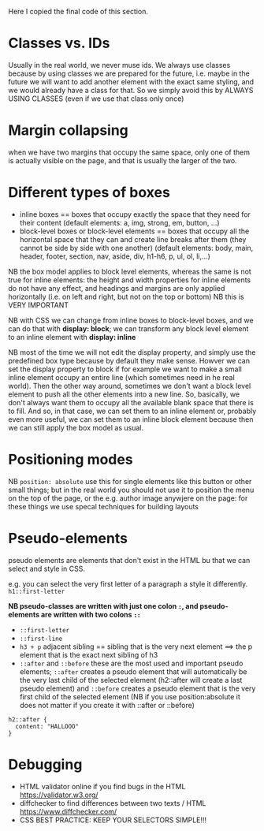 Here I copied the final code of this section.

# Classes vs. IDs
Usually in the real world, we never muse ids. We always use classes because by using classes we are prepared for the future, i.e. maybe in the future we will want to add another element with the exact same styling, and we would already have a class for that. So we simply avoid this by ALWAYS USING CLASSES (even if we use that class only once)

# Margin collapsing
when we have two margins that occupy the same space, only one of them is actually visible on the page, and that is usually the larger of the two.

# Different types of boxes
- inline boxes == boxes that occupy exactly the space that they need for their content (default elements: a, img, strong, em, button, ...)
- block-level boxes or block-level elements == boxes that occupy all the horizontal space that they can and create line breaks after them (they cannot be side by side with one another) (default elements: body, main, header, footer, section, nav, aside, div, h1-h6, p, ul, ol, li,...)

NB the box model applies to block level elements, whereas the same is not true for inline elements: the height and width properties for inline elements do not have any effect, and headings and margins are only applied horizontally (i.e. on left and right, but not on the top or bottom) NB this is VERY IMPORTANT

NB with CSS we can change from inline boxes to block-level boxes, and we can do that with **display: block**; we can transform any block level element to an inline element with **display: inline**

NB most of the time we will not edit the display property, and simply use the predefined box type because by default they make sense. Howver we can set the display property to block if for example we want to make a small inline element occupy an entire line (which sometimes need in he real world). Then the other way around, sometimes we don't want a block level element to push all the other elements into a new line. So, basically, we don't always want them to occupy all the available blank space that there is to fill. And so, in that case, we can set them to an inline element or, probably even more useful, we can set them to an inline block element because then we can still apply the box model as usual.

# Positioning modes
NB `position: absolute` use this for single elements like this button or other small things; but in the real world you should not use it to position the menu on the top of the page, or the e.g. author image anywjere on the page: for these things we use specal techniques for building layouts

# Pseudo-elements
pseudo elements are elements that don't exist in the HTML bu that we can select and style in CSS.

e.g. you can select the very first letter of a paragraph a style it differently.
`h1::first-letter`

**NB pseudo-classes are written with just one colon `:`, and pseudo-elements are written with two colons `::`**

- `::first-letter`
- `::first-line`
- `h3 + p` adjacent sibling == sibling that is the very next element ==> the p element that is the exact next sibling of h3
- `::after` and `::before` these are the most used and important pseudo elements; `::after` creates a pseudo element that will automatically be the very last child of the selected element (h2::after will create a last pseudo element) and `::before` creates a pseudo element that is the very first child of the selected element (NB if you use position:absolute it does not matter if you create it with ::after or ::before)
```
h2::after {
  content: "HALLOOO"
}
```
# Debugging
- HTML validator online if you find bugs in the HTML https://validator.w3.org/
- diffchecker to find differences between two texts / HTML https://www.diffchecker.com/
- CSS BEST PRACTICE: KEEP YOUR SELECTORS SIMPLE!!!